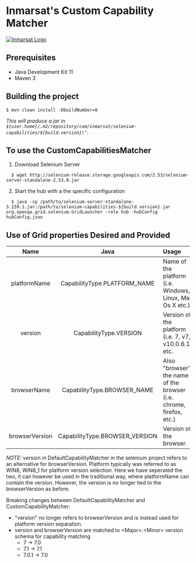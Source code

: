 # Inmarsat's Custom Capability Matcher
[![Inmarsat Logo](https://spacenews.com/wp-content/uploads/2014/11/InmarsatLogo_Inmarsat4X3-879x485.jpg)](https://www.inmarsat.com)

## Prerequisites
- Java Development Kit 11
- Maven 3

## Building the project
```
$ mvn clean install -DbuildNumber=0
```
_This will produce a jar in `${user.home}/.m2/repository/com/inmarsat/selenium-capabilities/${build.version}\"`._

## To use the CustomCapabilitiesMatcher

1. Download Selenium Server

  ```
    $ wget http://selenium-release.storage.googleapis.com/2.53/selenium-server-standalone-2.53.0.jar
  ```
2. Start the hub with a the specific configuration

  ```
    $ java -cp /path/to/selenium-server-standalone-3.159.1.jar:/path/to/selenium-capabilities-${build.version}.jar org.openqa.grid.selenium.GridLauncher -role hub -hubConfig hubConfig.json
  ```
 ## Use of Grid properties Desired and Provided
 
 | Name           | Java                           | Usage                                                                |
 |:--------------:|:------------------------------:|:---------------------------------------------------------------------|
 | platformName   | CapabilityType.PLATFORM_NAME   | Name of the platform (i.e. Windows, Linux, Mac, Os X etc.)           |
 | version        | CapabilityType.VERSION         | Version of the platform (i.e. 7, v7, v10.0.6.12, etc.                |
 | browserName    | CapabilityType.BROWSER_NAME    | Also "browser", the name of the browser (i.e. chrome, firefox, etc.) |
 | browserVersion | CapabilityType.BROWSER_VERSION | Version of the browser.                                              |
 
 *NOTE:* version in DefaultCapabilityMatcher in the selenium project refers to an alternative for browserVersion. 
 Platform typically was referred to as WIN8, WIN8_1 for platform version selection. Here we have seperated the two,
 it can however be used in the traditional way, where platformName can contain the version. However, the version 
 is no longer tied to the browserVersion as before.
 
 Breaking changes between DefaultCapabilityMatcher and CustomCapabilityMatcher:
 * "version" no longer refers to browserVersion and is instead used for platform version separation.
 * version and browserVersion are matched to \<Major\>.\<Minor\> version schema for capability matching 
    * 7 -> 7.0
    * 7.1 -> 7.1
    * 7.0.1 -> 7.0

